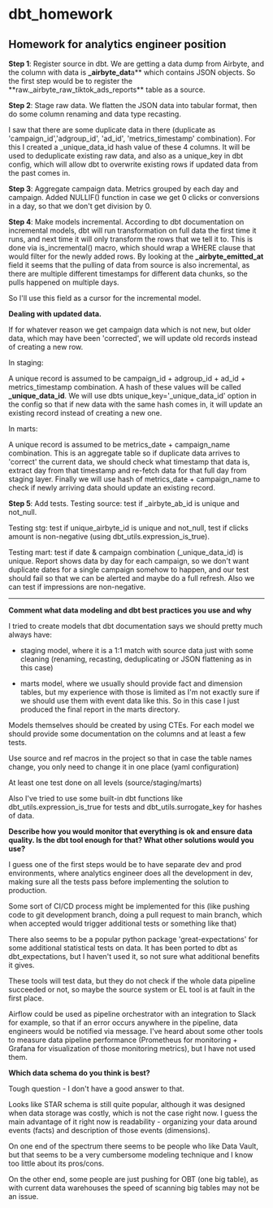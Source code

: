 # dbt_homework

## Homework for analytics engineer position

**Step 1**: Register source in dbt.
We are getting a data dump from Airbyte, and the column with data is **\_airbyte_dat**a** which contains JSON objects.
So the first step would be to register the **raw.\_airbyte_raw_tiktok_ads_reports\*\* table as a source.

**Step 2**: Stage raw data.
We flatten the JSON data into tabular format, then do some column renaming and data type recasting.

I saw that there are some duplicate data in there (duplicate as 'campaign_id','adgroup_id', 'ad_id', 'metrics_timestamp' combination). For this I created a \_unique_data_id hash value of these 4 columns.
It will be used to deduplicate existing raw data, and also as a unique_key in dbt config, which will allow dbt to overwrite existing rows if updated data from the past comes in.

**Step 3**: Aggregate campaign data. Metrics grouped by each day and campaign. Added NULLIF() function in case we get 0 clicks or conversions in a day, so that we don't get division by 0.

**Step 4**: Make models incremental.
According to dbt documentation on incremental models, dbt will run transformation on full data the first time it runs, and next time it will only transform the rows that we tell it to.
This is done via is_incremental() macro, which should wrap a WHERE clause that would filter for the newly added rows.
By looking at the **\_airbyte_emitted_at** field it seems that the pulling of data from source is also incremental, as there are multiple different timestamps for different data chunks, so the pulls happened on multiple days.

So I'll use this field as a cursor for the incremental model.

**Dealing with updated data.**

If for whatever reason we get campaign data which is not new, but older data, which may have been 'corrected', we will update old records instead of creating a new row.

In staging:

A unique record is assumed to be campaign_id + adgroup_id + ad_id + metrics_timestamp combination. A hash of these values will be called **\_unique_data_id**. We will use dbts unique_key='\_unique_data_id' option in the config so that if new data with the same hash comes in, it will update an existing record instead of creating a new one.

In marts:

A unique record is assumed to be metrics_date + campaign_name combination. This is an aggregate table so if duplicate data arrives to 'correct' the current data, we should check what timestamp that data is, extract day from that timestamp and re-fetch data for that full day from staging layer. Finally we will use hash of metrics_date + campaign_name to check if newly arriving data should update an existing record.

**Step 5**: Add tests.
Testing source: test if \_airbyte_ab_id is unique and not_null.

Testing stg: test if unique_airbyte_id is unique and not_null, test if clicks amount is non-negative (using dbt_utils.expression_is_true).

Testing mart: test if date & campaign combination (\_unique_data_id) is unique. Report shows data by day for each campaign, so we don't want duplicate dates for a single campaign somehow to happen, and our test should fail so that we can be alerted and maybe do a full refresh. Also we can test if impressions are non-negative.

---

**Comment what data modeling and dbt best practices you use and why**

I tried to create models that dbt documentation says we should pretty much always have:

- staging model, where it is a 1:1 match with source data just with some cleaning (renaming, recasting, deduplicating or JSON flattening as in this case)

- marts model, where we usually should provide fact and dimension tables, but my experience with those is limited as I'm not exactly sure if we should use them with event data like this. So in this case I just produced the final report in the marts directory.

Models themselves should be created by using CTEs.
For each model we should provide some documentation on the columns and at least a few tests.

Use source and ref macros in the project so that in case the table names change, you only need to change it in one place (yaml configuration)

At least one test done on all levels (source/staging/marts)

Also I've tried to use some built-in dbt functions like dbt_utils.expression_is_true for tests and dbt_utils.surrogate_key for hashes of data.

**Describe how you would monitor that everything is ok and ensure data quality. Is the dbt tool enough for that? What other solutions would you use?**

I guess one of the first steps would be to have separate dev and prod environments, where analytics engineer does all the development in dev, making sure all the tests pass before implementing the solution to production.

Some sort of CI/CD process might be implemented for this (like pushing code to git development branch, doing a pull request to main branch, which when accepted would trigger additional tests or something like that)

There also seems to be a popular python package 'great-expectations' for some additional statistical tests on data. It has been ported to dbt as dbt_expectations, but I haven't used it, so not sure what additional benefits it gives.

These tools will test data, but they do not check if the whole data pipeline succeeded or not, so maybe the source system or EL tool is at fault in the first place.

Airflow could be used as pipeline orchestrator with an integration to Slack for example, so that if an error occurs anywhere in the pipeline, data engineers would be notified via message.
I've heard about some other tools to measure data pipeline performance (Prometheus for monitoring + Grafana for visualization of those monitoring metrics), but I have not used them.

**Which data schema do you think is best?**

Tough question - I don't have a good answer to that.

Looks like STAR schema is still quite popular, although it was designed when data storage was costly, which is not the case right now. I guess the main advantage of it right now is readability - organizing your data around events (facts) and description of those events (dimensions).

On one end of the spectrum there seems to be people who like Data Vault, but that seems to be a very cumbersome modeling technique and I know too little about its pros/cons.

On the other end, some people are just pushing for OBT (one big table), as with current data warehouses the speed of scanning big tables may not be an issue.
